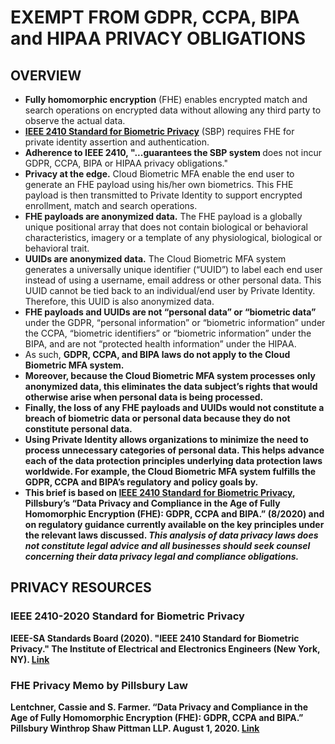 # EXEMPT FROM GDPR, CCPA, BIPA and HIPAA PRIVACY OBLIGATIONS

## OVERVIEW 
* <b>Fully homomorphic encryption</b> (FHE) enables encrypted match and search operations on encrypted data without allowing any third party to observe the actual data. 
* [<B>IEEE 2410 Standard for Biometric Privacy</b>](https://github.com/openinfer/PrivateIdentity/wiki/IEEE-2410-STANDARD-FOR-BIOMETRIC-PRIVACY-%5BDRAFT%5D) (SBP) requires FHE for private identity assertion and authentication. 
* <b>Adherence to IEEE 2410, "...guarantees the SBP system </b>does not incur GDPR, CCPA, BIPA or HIPAA privacy obligations." 
* <b>Privacy at the edge.</b> Cloud Biometric MFA enable the end user to generate an FHE payload using his/her own biometrics. This FHE payload is then transmitted to Private Identity to support encrypted enrollment, match and search operations. 
* <b>FHE payloads are anonymized data.</b> The FHE payload is a globally unique positional array that does not contain biological or behavioral characteristics, imagery or a template of any physiological, biological or behavioral trait. 
* <b>UUIDs are anonymized data.</b> The Cloud Biometric MFA system generates a universally unique identifier (“UUID”) to label each end user instead of using a username, email address or other personal data. This UUID cannot be tied back to an individual/end user by Private Identity. Therefore, this UUID is also anonymized data. 
* <b>FHE payloads and UUIDs are not “personal data” or “biometric data” </b>under the GDPR, “personal information” or “biometric information” under the CCPA, “biometric identifiers” or “biometric information” under the BIPA, and are not “protected health information” under the HIPAA. 
* As such, <b>GDPR, CCPA, and BIPA laws do not apply to the Cloud Biometric MFA system. 
* Moreover, because the Cloud Biometric MFA system processes only anonymized data, this eliminates the data subject’s rights that would otherwise arise when personal data is being processed.  
* Finally, the loss of any FHE payloads and UUIDs would not constitute a breach of biometric data or personal data because they do not constitute personal data.
* Using Private Identity allows organizations to minimize the need to process unnecessary categories of personal data.  This helps advance each of the data protection principles underlying data protection laws worldwide. For example, the Cloud Biometric MFA system fulfills the GDPR, CCPA and BIPA’s regulatory and policy goals by.  
* This brief is based on [IEEE 2410 Standard for Biometric Privacy]( https://github.com/openinfer/PrivateIdentity/wiki/IEEE-2410-STANDARD-FOR-BIOMETRIC-PRIVACY-%5BDRAFT%5D), Pillsbury’s “Data Privacy and Compliance in the Age of Fully Homomorphic Encryption (FHE): GDPR, CCPA and BIPA.” (8/2020) and on regulatory guidance currently available on the key principles under the relevant laws discussed. _This analysis of data privacy laws does not constitute legal advice and all businesses should seek counsel concerning their data privacy legal and compliance obligations._

## PRIVACY RESOURCES
### IEEE 2410-2020 Standard for Biometric Privacy
IEEE-SA Standards Board (2020). "IEEE 2410 Standard for Biometric Privacy." The Institute of Electrical and Electronics Engineers (New York, NY). [Link](https://github.com/openinfer/PrivateIdentity/wiki/IEEE-2410-STANDARD-FOR-BIOMETRIC-PRIVACY-%5BDRAFT%5D)

### FHE Privacy Memo by Pillsbury Law
Lentchner, Cassie and S. Farmer. “Data Privacy and Compliance in the Age of Fully Homomorphic Encryption (FHE): GDPR, CCPA and BIPA.” Pillsbury Winthrop Shaw Pittman LLP. August 1, 2020. [Link](https://github.com/openinfer/PrivateIdentity/blob/master/images/Private%20Id%20FHE%20Privacy%20Memo%20(Pillsbury).pdf)